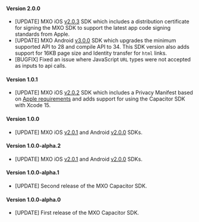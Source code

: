 #### Version 2.0.0
* [UPDATE] MXO iOS [v2.0.3](https://github.com/medallia/mxo-ios-sdk/releases/tag/2.0.3) SDK which includes a distribution certificate for signing the MXO SDK to support the latest app code signing standards from Apple.
* [UPDATE] MXO Android [v3.0.0](https://github.com/medallia/mxo-android-sdk/releases/tag/3.0.0) SDK which upgrades the minimum supported API to 28 and compile API to 34. This SDK version also adds support for 16KB page size and Identity transfer for `html` links.
* [BUGFIX] Fixed an issue where JavaScript `URL` types were not accepted as inputs to api calls.

#### Version 1.0.1
* [UPDATE] MXO iOS [v2.0.2](https://github.com/medallia/mxo-ios-sdk/releases/tag/2.0.2) SDK which includes a Privacy Manifest based on [Apple requirements](https://developer.apple.com/documentation/bundleresources/privacy_manifest_files) and adds support for using the Capacitor SDK with Xcode 15.

#### Version 1.0.0
* [UPDATE] MXO iOS [v2.0.1](https://github.com/medallia/mxo-ios-sdk/releases/tag/2.0.1) and Android [v2.0.0](https://github.com/medallia/mxo-android-sdk/releases/tag/2.0.0) SDKs.

#### Version 1.0.0-alpha.2
* [UPDATE] MXO iOS [v2.0.1](https://github.com/medallia/mxo-ios-sdk/releases/tag/2.0.1) and Android [v2.0.0](https://github.com/medallia/mxo-android-sdk/releases/tag/2.0.0) SDKs.

#### Version 1.0.0-alpha.1
* [UPDATE] Second release of the MXO Capacitor SDK.

#### Version 1.0.0-alpha.0
* [UPDATE] First release of the MXO Capacitor SDK.
